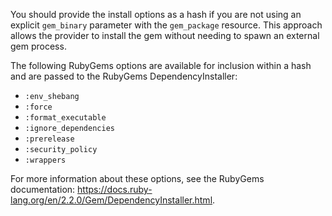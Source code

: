 You should provide the install options as a hash if you are not using an explicit
`gem_binary` parameter with the `gem_package` resource. This approach allows the
provider to install the gem without needing to spawn an external gem process.

The following RubyGems options are available for inclusion within a hash
and are passed to the RubyGems DependencyInstaller:

- `:env_shebang`
- `:force`
- `:format_executable`
- `:ignore_dependencies`
- `:prerelease`
- `:security_policy`
- `:wrappers`

For more information about these options, see the RubyGems
documentation:
<https://docs.ruby-lang.org/en/2.2.0/Gem/DependencyInstaller.html>.